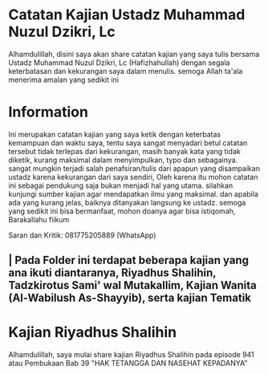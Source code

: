 # Catatan Kajian Ustadz Muhammad Nuzul Dzikri, Lc
Alhamdulillah, disini saya akan share catatan kajian yang saya tulis bersama Ustadz Muhammad Nuzul Dzikri, Lc (Hafizhahullah) dengan segala keterbatasan dan kekurangan saya dalam menulis. semoga Allah ta'ala menerima amalan yang sedikit ini 

# Information
Ini merupakan catatan kajian yang saya ketik dengan keterbatas kemampuan dan waktu saya, tentu saya sangat menyadari betul catatan tersebut tidak terlepas dari kekurangan, masih banyak kata yang tidak diketik, kurang maksimal dalam menyimpulkan, typo dan sebagainya. sangat mungkin terjadi salah penafsiran/tulis dari apapun yang disampaikan ustadz karena kekurangan dari saya sendiri, Oleh karena itu mohon catatan ini sebagai pendukung saja bukan menjadi hal yang utama. silahkan kunjungi sumber kajian agar mendapatkan ilmu yang maksimal. dan apabila ada yang kurang jelas, baiknya ditanyakan langsung ke ustadz. semoga yang sedikit ini bisa bermanfaat, mohon doanya agar bisa istiqomah, Barakallahu fiikum

Saran dan Kritik: 081775205889 (WhatsApp)

## | Pada Folder ini terdapat beberapa kajian yang ana ikuti diantaranya, Riyadhus Shalihin, Tadzkirotus Sami' wal Mutakallim, Kajian Wanita (Al-Wabilush As-Shayyib), serta kajian Tematik

# Kajian Riyadhus Shalihin
Alhamdulillah, saya mulai share kajian Riyadhus Shalihin pada episode 941 atau Pembukaan Bab 39 "HAK TETANGGA DAN NASEHAT KEPADANYA"
